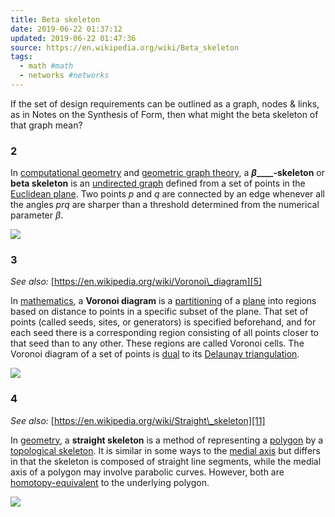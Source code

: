 ```yaml
---
title: Beta skeleton
date: 2019-06-22 01:37:12
updated: 2019-06-22 01:47:36
source: https://en.wikipedia.org/wiki/Beta_skeleton
tags:
  - math #math
  - networks #networks
---
```

If the set of design requirements can be outlined as a graph, nodes & links, as in Notes on the Synthesis of Form, then what might the beta skeleton of that graph mean?

### 2

In [computational geometry][1] and [geometric graph theory][2], a __*β*____\-skeleton__ or __beta skeleton__ is an [undirected graph][3] defined from a set of points in the [Euclidean plane][4]. Two points *p* and *q* are connected by an edge whenever all the angles *prq* are sharper than a threshold determined from the numerical parameter *β*.

![](Beta%20skeleton.html.resources/7AB38FCA-4FD0-46FD-8A74-8DACADE625B0.png)

### 3

*See also:* [https://en.wikipedia.org/wiki/Voronoi\_diagram][5]

In [mathematics][6], a __Voronoi diagram__ is a [partitioning][7] of a [plane][8] into regions based on distance to points in a specific subset of the plane. That set of points (called seeds, sites, or generators) is specified beforehand, and for each seed there is a corresponding region consisting of all points closer to that seed than to any other. These regions are called Voronoi cells. The Voronoi diagram of a set of points is [dual][9] to its [Delaunay triangulation][10].

![](Beta%20skeleton.html.resources/C53A1C33-3AB8-4780-8007-8215D463A12D.png)

### 4

*See also:* [https://en.wikipedia.org/wiki/Straight\_skeleton][11]

In [geometry][12], a __straight skeleton__ is a method of representing a [polygon][13] by a [topological skeleton][14]. It is similar in some ways to the [medial axis][15] but differs in that the skeleton is composed of straight line segments, while the medial axis of a polygon may involve parabolic curves. However, both are [homotopy-equivalent][16] to the underlying polygon.

![](Beta%20skeleton.html.resources/258E9C4E-C8F6-47DD-B45F-A52D2BDB6A16.png)

[1]: https://en.wikipedia.org/wiki/Computational_geometry "Computational geometry"
[2]: https://en.wikipedia.org/wiki/Geometric_graph_theory "Geometric graph theory"
[3]: https://en.wikipedia.org/wiki/Undirected_graph "Undirected graph"
[4]: https://en.wikipedia.org/wiki/Euclidean_plane "Euclidean plane"
[5]: https://en.wikipedia.org/wiki/Voronoi_diagram
[6]: https://en.wikipedia.org/wiki/Mathematics "Mathematics"
[7]: https://en.wikipedia.org/wiki/Partition_of_a_set "Partition of a set"
[8]: https://en.wikipedia.org/wiki/Plane_(geometry) "Plane (geometry)"
[9]: https://en.wikipedia.org/wiki/Duality_(mathematics) "Duality (mathematics)"
[10]: https://en.wikipedia.org/wiki/Delaunay_triangulation "Delaunay triangulation"
[11]: https://en.wikipedia.org/wiki/Straight_skeleton
[12]: https://en.wikipedia.org/wiki/Geometry "Geometry"
[13]: https://en.wikipedia.org/wiki/Polygon "Polygon"
[14]: https://en.wikipedia.org/wiki/Topological_skeleton "Topological skeleton"
[15]: https://en.wikipedia.org/wiki/Medial_axis "Medial axis"
[16]: https://en.wikipedia.org/wiki/Homotopy#Homotopy_equivalence "Homotopy"